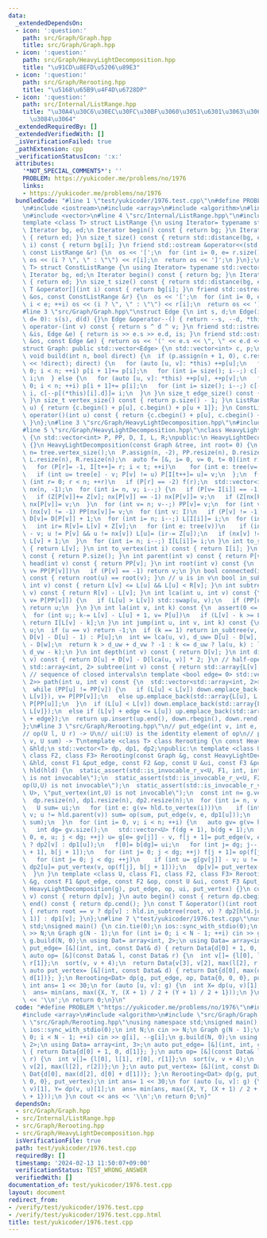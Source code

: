 ```yaml
---
data:
  _extendedDependsOn:
  - icon: ':question:'
    path: src/Graph/Graph.hpp
    title: src/Graph/Graph.hpp
  - icon: ':question:'
    path: src/Graph/HeavyLightDecomposition.hpp
    title: "\u91CD\u8EFD\u5206\u89E3"
  - icon: ':question:'
    path: src/Graph/Rerooting.hpp
    title: "\u5168\u65B9\u4F4D\u6728DP"
  - icon: ':question:'
    path: src/Internal/ListRange.hpp
    title: "\u30A4\u30C6\u30EC\u30FC\u30BF\u3060\u3051\u6301\u3063\u3066\u304A\u304F\
      \u3084\u3064"
  _extendedRequiredBy: []
  _extendedVerifiedWith: []
  _isVerificationFailed: true
  _pathExtension: cpp
  _verificationStatusIcon: ':x:'
  attributes:
    '*NOT_SPECIAL_COMMENTS*': ''
    PROBLEM: https://yukicoder.me/problems/no/1976
    links:
    - https://yukicoder.me/problems/no/1976
  bundledCode: "#line 1 \"test/yukicoder/1976.test.cpp\"\n#define PROBLEM \"https://yukicoder.me/problems/no/1976\"\
    \n#include <iostream>\n#include <array>\n#include <algorithm>\n#line 2 \"src/Internal/ListRange.hpp\"\
    \n#include <vector>\n#line 4 \"src/Internal/ListRange.hpp\"\n#include <iterator>\n\
    template <class T> struct ListRange {\n using Iterator= typename std::vector<T>::iterator;\n\
    \ Iterator bg, ed;\n Iterator begin() const { return bg; }\n Iterator end() const\
    \ { return ed; }\n size_t size() const { return std::distance(bg, ed); }\n T &operator[](int\
    \ i) const { return bg[i]; }\n friend std::ostream &operator<<(std::ostream &os,\
    \ const ListRange &r) {\n  os << '[';\n  for (int i= 0, e= r.size(); i < e; ++i)\
    \ os << (i ? \", \" : \"\") << r[i];\n  return os << ']';\n }\n};\ntemplate <class\
    \ T> struct ConstListRange {\n using Iterator= typename std::vector<T>::const_iterator;\n\
    \ Iterator bg, ed;\n Iterator begin() const { return bg; }\n Iterator end() const\
    \ { return ed; }\n size_t size() const { return std::distance(bg, ed); }\n const\
    \ T &operator[](int i) const { return bg[i]; }\n friend std::ostream &operator<<(std::ostream\
    \ &os, const ConstListRange &r) {\n  os << '[';\n  for (int i= 0, e= r.size();\
    \ i < e; ++i) os << (i ? \", \" : \"\") << r[i];\n  return os << ']';\n }\n};\n\
    #line 3 \"src/Graph/Graph.hpp\"\nstruct Edge {\n int s, d;\n Edge(int s= 0, int\
    \ d= 0): s(s), d(d) {}\n Edge &operator--() { return --s, --d, *this; }\n int\
    \ operator-(int v) const { return s ^ d ^ v; }\n friend std::istream &operator>>(std::istream\
    \ &is, Edge &e) { return is >> e.s >> e.d, is; }\n friend std::ostream &operator<<(std::ostream\
    \ &os, const Edge &e) { return os << '(' << e.s << \", \" << e.d << ')'; }\n};\n\
    struct Graph: public std::vector<Edge> {\n std::vector<int> c, p;\n using std::vector<Edge>::vector;\n\
    \ void build(int n, bool direct) {\n  if (p.assign(n + 1, 0), c.resize(size()\
    \ << !direct); direct) {\n   for (auto [u, v]: *this) ++p[u];\n   for (int i=\
    \ 0; i < n; ++i) p[i + 1]+= p[i];\n   for (int i= size(); i--;) c[--p[(*this)[i].s]]=\
    \ i;\n  } else {\n   for (auto [u, v]: *this) ++p[u], ++p[v];\n   for (int i=\
    \ 0; i < n; ++i) p[i + 1]+= p[i];\n   for (int i= size(); i--;) c[--p[(*this)[i].s]]=\
    \ i, c[--p[(*this)[i].d]]= i;\n  }\n }\n size_t edge_size() const { return size();\
    \ }\n size_t vertex_size() const { return p.size() - 1; }\n ListRange<int> operator()(int\
    \ u) { return {c.begin() + p[u], c.begin() + p[u + 1]}; }\n ConstListRange<int>\
    \ operator()(int u) const { return {c.cbegin() + p[u], c.cbegin() + p[u + 1]};\
    \ }\n};\n#line 3 \"src/Graph/HeavyLightDecomposition.hpp\"\n#include <cassert>\n\
    #line 5 \"src/Graph/HeavyLightDecomposition.hpp\"\nclass HeavyLightDecomposition\
    \ {\n std::vector<int> P, PP, D, I, L, R;\npublic:\n HeavyLightDecomposition()\
    \ {}\n HeavyLightDecomposition(const Graph &tree, int root= 0) {\n  const int\
    \ n= tree.vertex_size();\n  P.assign(n, -2), PP.resize(n), D.resize(n), I.resize(n),\
    \ L.resize(n), R.resize(n);\n  auto f= [&, i= 0, v= 0, t= 0](int r) mutable {\n\
    \   for (P[r]= -1, I[t++]= r; i < t; ++i)\n    for (int e: tree(v= I[i]))\n  \
    \   if (int u= tree[e] - v; P[v] != u) P[I[t++]= u]= v;\n  };\n  f(root);\n  for\
    \ (int r= 0; r < n; ++r)\n   if (P[r] == -2) f(r);\n  std::vector<int> Z(n, 1),\
    \ nx(n, -1);\n  for (int i= n, v; i--;) {\n   if (P[v= I[i]] == -1) continue;\n\
    \   if (Z[P[v]]+= Z[v]; nx[P[v]] == -1) nx[P[v]]= v;\n   if (Z[nx[P[v]]] < Z[v])\
    \ nx[P[v]]= v;\n  }\n  for (int v= n; v--;) PP[v]= v;\n  for (int v: I)\n   if\
    \ (nx[v] != -1) PP[nx[v]]= v;\n  for (int v: I)\n   if (P[v] != -1) PP[v]= PP[PP[v]],\
    \ D[v]= D[P[v]] + 1;\n  for (int i= n; i--;) L[I[i]]= i;\n  for (int v: I) {\n\
    \   int ir= R[v]= L[v] + Z[v];\n   for (int e: tree(v))\n    if (int u= tree[e]\
    \ - v; u != P[v] && u != nx[v]) L[u]= (ir-= Z[u]);\n   if (nx[v] != -1) L[nx[v]]=\
    \ L[v] + 1;\n  }\n  for (int i= n; i--;) I[L[i]]= i;\n }\n int to_seq(int v) const\
    \ { return L[v]; }\n int to_vertex(int i) const { return I[i]; }\n size_t size()\
    \ const { return P.size(); }\n int parent(int v) const { return P[v]; }\n int\
    \ head(int v) const { return PP[v]; }\n int root(int v) const {\n  for (v= PP[v];;\
    \ v= PP[P[v]])\n   if (P[v] == -1) return v;\n }\n bool connected(int u, int v)\
    \ const { return root(u) == root(v); }\n // u is in v\n bool in_subtree(int u,\
    \ int v) const { return L[v] <= L[u] && L[u] < R[v]; }\n int subtree_size(int\
    \ v) const { return R[v] - L[v]; }\n int lca(int u, int v) const {\n  for (;;\
    \ v= P[PP[v]]) {\n   if (L[u] > L[v]) std::swap(u, v);\n   if (PP[u] == PP[v])\
    \ return u;\n  }\n }\n int la(int v, int k) const {\n  assert(0 <= k && k <= D[v]);\n\
    \  for (int u;; k-= L[v] - L[u] + 1, v= P[u])\n   if (L[v] - k >= L[u= PP[v]])\
    \ return I[L[v] - k];\n }\n int jump(int u, int v, int k) const {\n  if (!k) return\
    \ u;\n  if (u == v) return -1;\n  if (k == 1) return in_subtree(v, u) ? la(v,\
    \ D[v] - D[u] - 1) : P[u];\n  int w= lca(u, v), d_uw= D[u] - D[w], d_vw= D[v]\
    \ - D[w];\n  return k > d_uw + d_vw ? -1 : k <= d_uw ? la(u, k) : la(v, d_uw +\
    \ d_vw - k);\n }\n int depth(int v) const { return D[v]; }\n int dist(int u, int\
    \ v) const { return D[u] + D[v] - D[lca(u, v)] * 2; }\n // half-open interval\n\
    \ std::array<int, 2> subtree(int v) const { return std::array{L[v], R[v]}; }\n\
    \ // sequence of closed intervals\n template <bool edge= 0> std::vector<std::array<int,\
    \ 2>> path(int u, int v) const {\n  std::vector<std::array<int, 2>> up, down;\n\
    \  while (PP[u] != PP[v]) {\n   if (L[u] < L[v]) down.emplace_back(std::array{L[PP[v]],\
    \ L[v]}), v= P[PP[v]];\n   else up.emplace_back(std::array{L[u], L[PP[u]]}), u=\
    \ P[PP[u]];\n  }\n  if (L[u] < L[v]) down.emplace_back(std::array{L[u] + edge,\
    \ L[v]});\n  else if (L[v] + edge <= L[u]) up.emplace_back(std::array{L[u], L[v]\
    \ + edge});\n  return up.insert(up.end(), down.rbegin(), down.rend()), up;\n }\n\
    };\n#line 3 \"src/Graph/Rerooting.hpp\"\n// put_edge(int v, int e, T t) -> U\n\
    // op(U l, U r) -> U\n// ui(:U) is the identity element of op\n// put_vertex(int\
    \ v, U sum) -> T\ntemplate <class T> class Rerooting {\n const HeavyLightDecomposition\
    \ &hld;\n std::vector<T> dp, dp1, dp2;\npublic:\n template <class U, class F1,\
    \ class F2, class F3> Rerooting(const Graph &g, const HeavyLightDecomposition\
    \ &hld, const F1 &put_edge, const F2 &op, const U &ui, const F3 &put_vertex):\
    \ hld(hld) {\n  static_assert(std::is_invocable_r_v<U, F1, int, int, T>, \"put_edge(int,int,T)\
    \ is not invocable\");\n  static_assert(std::is_invocable_r_v<U, F2, U, U>, \"\
    op(U,U) is not invocable\");\n  static_assert(std::is_invocable_r_v<T, F3, int,\
    \ U>, \"put_vertex(int,U) is not invocable\");\n  const int n= g.vertex_size();\n\
    \  dp.resize(n), dp1.resize(n), dp2.resize(n);\n  for (int i= n, v; i--;) {\n\
    \   U sum= ui;\n   for (int e: g(v= hld.to_vertex(i)))\n    if (int u= g[e] -\
    \ v; u != hld.parent(v)) sum= op(sum, put_edge(v, e, dp1[u]));\n   dp1[v]= put_vertex(v,\
    \ sum);\n  }\n  for (int i= 0, v; i < n; ++i) {\n   auto gv= g(v= hld.to_vertex(i));\n\
    \   int dg= gv.size();\n   std::vector<U> f(dg + 1), b(dg + 1);\n   for (int j=\
    \ 0, e, u; j < dg; ++j) u= g[e= gv[j]] - v, f[j + 1]= put_edge(v, e, u == hld.parent(v)\
    \ ? dp2[v] : dp1[u]);\n   f[0]= b[dg]= ui;\n   for (int j= dg; j--;) b[j]= op(f[j\
    \ + 1], b[j + 1]);\n   for (int j= 0; j < dg; ++j) f[j + 1]= op(f[j], f[j + 1]);\n\
    \   for (int j= 0; j < dg; ++j)\n    if (int u= g[gv[j]] - v; u != hld.parent(v))\
    \ dp2[u]= put_vertex(v, op(f[j], b[j + 1]));\n   dp[v]= put_vertex(v, f[dg]);\n\
    \  }\n }\n template <class U, class F1, class F2, class F3> Rerooting(const Graph\
    \ &g, const F1 &put_edge, const F2 &op, const U &ui, const F3 &put_vertex): Rerooting(g,\
    \ HeavyLightDecomposition(g), put_edge, op, ui, put_vertex) {}\n const T &operator[](int\
    \ v) const { return dp[v]; }\n auto begin() const { return dp.cbegin(); }\n auto\
    \ end() const { return dp.cend(); }\n const T &operator()(int root, int v) const\
    \ { return root == v ? dp[v] : hld.in_subtree(root, v) ? dp2[hld.jump(v, root,\
    \ 1)] : dp1[v]; }\n};\n#line 7 \"test/yukicoder/1976.test.cpp\"\nusing namespace\
    \ std;\nsigned main() {\n cin.tie(0);\n ios::sync_with_stdio(0);\n int N;\n cin\
    \ >> N;\n Graph g(N - 1);\n for (int i= 0; i < N - 1; ++i) cin >> g[i], --g[i];\n\
    \ g.build(N, 0);\n using Dat= array<int, 2>;\n using Data= array<int, 3>;\n auto\
    \ put_edge= [&](int, int, const Dat& d) { return Data{d[0] + 1, 0, d[1]}; };\n\
    \ auto op= [&](const Data& l, const Data& r) {\n  int v[]= {l[0], l[1], r[0],\
    \ r[1]};\n  sort(v, v + 4);\n  return Data{v[3], v[2], max(l[2], r[2])};\n };\n\
    \ auto put_vertex= [&](int, const Data& d) { return Dat{d[0], max(d[2], d[0] +\
    \ d[1])}; };\n Rerooting<Dat> dp(g, put_edge, op, Data{0, 0, 0}, put_vertex);\n\
    \ int ans= 1 << 30;\n for (auto [u, v]: g) {\n  int X= dp(u, v)[1], Y= dp(v, u)[1];\n\
    \  ans= min(ans, max({X, Y, (X + 1) / 2 + (Y + 1) / 2 + 1}));\n }\n cout << ans\
    \ << '\\n';\n return 0;\n}\n"
  code: "#define PROBLEM \"https://yukicoder.me/problems/no/1976\"\n#include <iostream>\n\
    #include <array>\n#include <algorithm>\n#include \"src/Graph/Graph.hpp\"\n#include\
    \ \"src/Graph/Rerooting.hpp\"\nusing namespace std;\nsigned main() {\n cin.tie(0);\n\
    \ ios::sync_with_stdio(0);\n int N;\n cin >> N;\n Graph g(N - 1);\n for (int i=\
    \ 0; i < N - 1; ++i) cin >> g[i], --g[i];\n g.build(N, 0);\n using Dat= array<int,\
    \ 2>;\n using Data= array<int, 3>;\n auto put_edge= [&](int, int, const Dat& d)\
    \ { return Data{d[0] + 1, 0, d[1]}; };\n auto op= [&](const Data& l, const Data&\
    \ r) {\n  int v[]= {l[0], l[1], r[0], r[1]};\n  sort(v, v + 4);\n  return Data{v[3],\
    \ v[2], max(l[2], r[2])};\n };\n auto put_vertex= [&](int, const Data& d) { return\
    \ Dat{d[0], max(d[2], d[0] + d[1])}; };\n Rerooting<Dat> dp(g, put_edge, op, Data{0,\
    \ 0, 0}, put_vertex);\n int ans= 1 << 30;\n for (auto [u, v]: g) {\n  int X= dp(u,\
    \ v)[1], Y= dp(v, u)[1];\n  ans= min(ans, max({X, Y, (X + 1) / 2 + (Y + 1) / 2\
    \ + 1}));\n }\n cout << ans << '\\n';\n return 0;\n}"
  dependsOn:
  - src/Graph/Graph.hpp
  - src/Internal/ListRange.hpp
  - src/Graph/Rerooting.hpp
  - src/Graph/HeavyLightDecomposition.hpp
  isVerificationFile: true
  path: test/yukicoder/1976.test.cpp
  requiredBy: []
  timestamp: '2024-02-13 11:50:07+09:00'
  verificationStatus: TEST_WRONG_ANSWER
  verifiedWith: []
documentation_of: test/yukicoder/1976.test.cpp
layout: document
redirect_from:
- /verify/test/yukicoder/1976.test.cpp
- /verify/test/yukicoder/1976.test.cpp.html
title: test/yukicoder/1976.test.cpp
---
```

